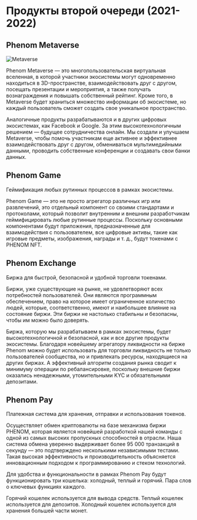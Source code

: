 # Продукты второй очереди (2021-2022)

## Phenom Metaverse

![Metaverse](/_media/meta.png ":no-zoom")

Phenom Metaverse — это многопользовательская виртуальная вселенная, в которой участники экосистемы могут одновременно находиться в 3D-пространстве, взаимодействовать друг с другом, посещать презентации и мероприятия, а также получать вознаграждения и повышать собственный рейтинг. Кроме того, в Metaverse будет храниться множество информации об экосистеме, но каждый пользователь сможет создать свое уникальное пространство.

Аналогичные продукты разрабатываются и в других цифровых экосистемах, как Facebook и Google. За этим высокотехнологичным решением — будущее сотрудничества онлайн. Мы создали и улучшаем Metaverse, чтобы помочь участникам еще активнее и эффективнее взаимодействовать друг с другом, обмениваться мультимедийными данными, проводить собственные конференции и создавать свои банки данных.

## Phenom Game

Геймификация любых рутинных процессов в рамках экосистемы.

Phenom Game — это не просто агрегатор различных игр или развлечений, это отдельный компонент со своими стандартами и протоколами, который позволит внутренним и внешним разработчикам геймифицировать любые рутинные процессы. Поскольку основными компонентами будут приложения, предназначенные для взаимодействия с пользователем, все цифровые активы, такие как игровые предметы, изображения, награды и т. д., будут токенами с PHENOM NFT.

## Phenom Exchange

Биржа для быстрой, безопасной и удобной торговли токенами.

Биржи, уже существующие на рынке, не удовлетворяют всех потребностей пользователей. Они являются программным обеспечением, право на которое имеет ограниченное количество людей, которые, соответственно, имеют и наибольшее влияние на состояние биржи. Эти биржи не настолько стабильны и безопасны, чтобы им можно было доверять. 

Биржа, которую мы разрабатываем в рамках экосистемы, будет высокотехнологичной и безопасной, как и все другие продукты экосистемы. Благодаря новейшему агрегатору ликвидности на бирже Phenom можно будет использовать для торговли ликвидность не только пользователей сообщества, но и привлекать ресурсы, находящиеся на других биржах. А эффективный алгоритм создания рынка сводит к минимуму операции по ребалансировке, поскольку внешние биржи оказались ненадежными, утомительными KYC и обязательными депозитами.

## Phenom Pay

Платежная система для хранения, отправки и использования токенов. 

Осуществляет обмен криптовалюты на базе механизма биржи PHENOM, которая является новейшей разработкой нашей команды с одной из самых высоких пропускных способностей в отрасли. Наша система обмена уверенно выдерживает более 95 000 транзакций в секунду — это подтверждено несколькими независимыми тестами. Такая высокая эффективность и производительность объясняется инновационным подходом к программированию и стеком технологий.

Для удобства и функциональности в рамках Phenom Pay будут функционировать три кошелька: холодный, теплый и горячий. Пара слов о ключевых функциях каждого.

Горячий кошелек используется для вывода средств. Теплый кошелек используется для депозитов. Холодный кошелек используется для хранения большей части монет.